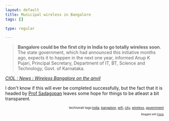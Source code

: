```yaml
--- 
layout: default
title: Municipal wireless in Bangalore
tags: []

type: regular

---
```

<blockquote cite="http://www.ciol.com/content/news/2006/106080503.asp"><strong>Bangalore could be the first city in India to go totally wireless soon</strong>. The state government, which had announced this initiative months ago, expects it to happen in the next one year, informed Anup K Pujari, Principal Secretary, Department of IT, BT, Science and Technology, Govt. of Karnataka.</blockquote><p class="citation"><cite cite="http://www.ciol.com/content/news/2006/106080503.asp"><a href="http://www.ciol.com/content/news/2006/106080503.asp">CIOL : News : Wireless Bangalore on the anvil</a></cite></p>

<p/><p/>I don't know if this will ever be completed successfully, but the fact that it is headed by <a href="http://ss.emergic.org/">Prof Sadagopan</a> leaves some hope for things to be atleast a bit transparent.<br/>
<!-- technorati tags begin --><p style="font-size:10px;text-align:right;">technorati tags:<a href="http://technorati.com/tag/india" rel="tag">india</a>, <a href="http://technorati.com/tag/bangalore" rel="tag">bangalore</a>, <a href="http://technorati.com/tag/wifi" rel="tag">wifi</a>, <a href="http://technorati.com/tag/city" rel="tag">city</a>, <a href="http://technorati.com/tag/wireless" rel="tag">wireless</a>, <a href="http://technorati.com/tag/government" rel="tag">government</a></p><!-- technorati tags end --><p style="text-align: right; font-size: 8px">Blogged with <a href="http://www.flock.com" title="Flock" target="_new">Flock</a></p>
